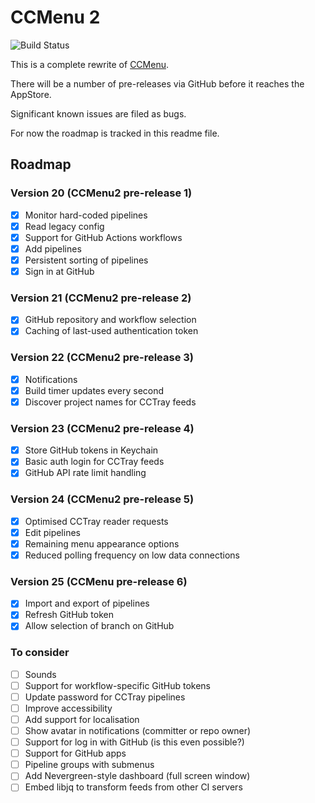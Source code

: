 # CCMenu 2

![Build Status](https://github.com/erikdoe/ccmenu2/actions/workflows/build-and-test.yaml/badge.svg?branch=main)

This is a complete rewrite of [CCMenu](https://github.com/erikdoe/ccmenu).

There will be a number of pre-releases via GitHub before it reaches the AppStore.

Significant known issues are filed as bugs.

For now the roadmap is tracked in this readme file.


## Roadmap

### Version 20 (CCMenu2 pre-release 1)

- [X] Monitor hard-coded pipelines
- [X] Read legacy config
- [X] Support for GitHub Actions workflows
- [X] Add pipelines 
- [X] Persistent sorting of pipelines
- [X] Sign in at GitHub

### Version 21 (CCMenu2 pre-release 2)

- [X] GitHub repository and workflow selection
- [X] Caching of last-used authentication token

### Version 22 (CCMenu2 pre-release 3)

- [X] Notifications
- [X] Build timer updates every second
- [X] Discover project names for CCTray feeds

### Version 23 (CCMenu2 pre-release 4)

- [X] Store GitHub tokens in Keychain
- [X] Basic auth login for CCTray feeds
- [X] GitHub API rate limit handling

### Version 24 (CCMenu2 pre-release 5)

- [X] Optimised CCTray reader requests
- [X] Edit pipelines
- [X] Remaining menu appearance options
- [X] Reduced polling frequency on low data connections

### Version 25 (CCMenu pre-release 6)

- [X] Import and export of pipelines
- [X] Refresh GitHub token
- [X] Allow selection of branch on GitHub

### To consider 

- [ ] Sounds
- [ ] Support for workflow-specific GitHub tokens
- [ ] Update password for CCTray pipelines
- [ ] Improve accessibility
- [ ] Add support for localisation
- [ ] Show avatar in notifications (committer or repo owner)
- [ ] Support for log in with GitHub (is this even possible?)
- [ ] Support for GitHub apps
- [ ] Pipeline groups with submenus 
- [ ] Add Nevergreen-style dashboard (full screen window)
- [ ] Embed libjq to transform feeds from other CI servers
